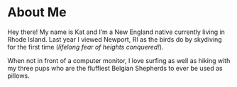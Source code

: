 # About Me
Hey there! My name is Kat and I’m a New England native currently living in Rhode Island. Last year I viewed Newport, RI as the birds do by skydiving for the first time (*lifelong fear of heights conquered!*). 

When not in front of a computer monitor, I love surfing as well as hiking with my three pups who are the fluffiest Belgian Shepherds to ever be used as pillows.